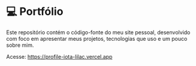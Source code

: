 # 💻 Portfólio

Este repositório contém o código-fonte do meu site pessoal, desenvolvido com foco em apresentar meus projetos, tecnologias que uso e um pouco sobre mim.

Acesse: https://profile-iota-lilac.vercel.app
